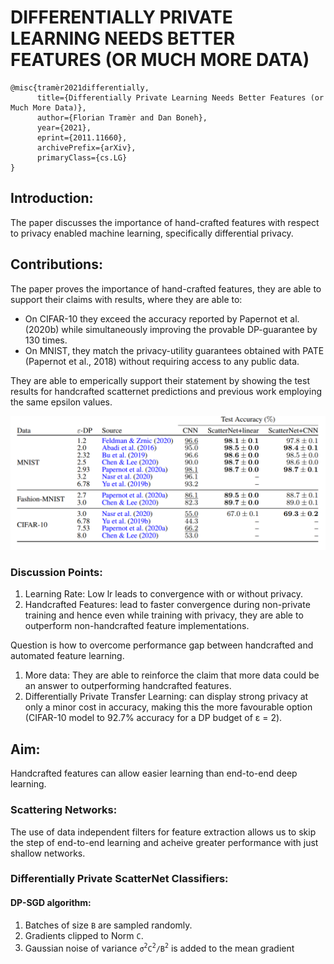 # DIFFERENTIALLY PRIVATE LEARNING NEEDS BETTER FEATURES (OR MUCH MORE DATA)

```console
@misc{tramèr2021differentially,
      title={Differentially Private Learning Needs Better Features (or Much More Data)}, 
      author={Florian Tramèr and Dan Boneh},
      year={2021},
      eprint={2011.11660},
      archivePrefix={arXiv},
      primaryClass={cs.LG}
}
```

## Introduction:

The paper discusses the importance of hand-crafted features with respect to privacy enabled machine learning, specifically differential privacy. 

## Contributions:

The paper proves the importance of hand-crafted features, they are able to support their claims with results, where they are able to:

* On CIFAR-10 they exceed the accuracy reported by Papernot et al. (2020b) while simultaneously improving the provable DP-guarantee by 130 times.
* On MNIST, they match the privacy-utility guarantees obtained with PATE (Papernot et al., 2018) without requiring access to any public data.

They are able to emperically support their statement by showing the test results for handcrafted scatternet predictions and previous work employing the same epsilon values.

![Image 1](./images/img1.PNG)

### Discussion Points:

1. Learning Rate: Low lr leads to convergence with or without privacy.
2. Handcrafted Features: lead to faster convergence during non-private training and hence even while training with privacy, they are able to outperform non-handcrafted feature implementations.

Question is how to overcome performance gap between handcrafted and automated feature learning.

1. More data: They are able to reinforce the claim that more data could be an answer to outperforming handcrafted features. 
2. Differentially Private Transfer Learning: can display strong privacy at only a minor cost in accuracy, making this the more favourable option (CIFAR-10 model to 92.7% accuracy for a DP budget of ε = 2).

## Aim:

Handcrafted features can allow easier learning than end-to-end deep learning.

### Scattering Networks:

The use of data independent filters for feature extraction allows us to skip the step of end-to-end learning and acheive greater performance with just shallow networks.

### Differentially Private ScatterNet Classifiers:

#### DP-SGD algorithm:
1. Batches of size `B` are sampled randomly.
2. Gradients clipped to Norm `C`.
3. Gaussian noise of variance `σ`<sup>`2`</sup>`C`<sup>`2`</sup>`/B`<sup>`2`</sup> is added to the mean gradient
